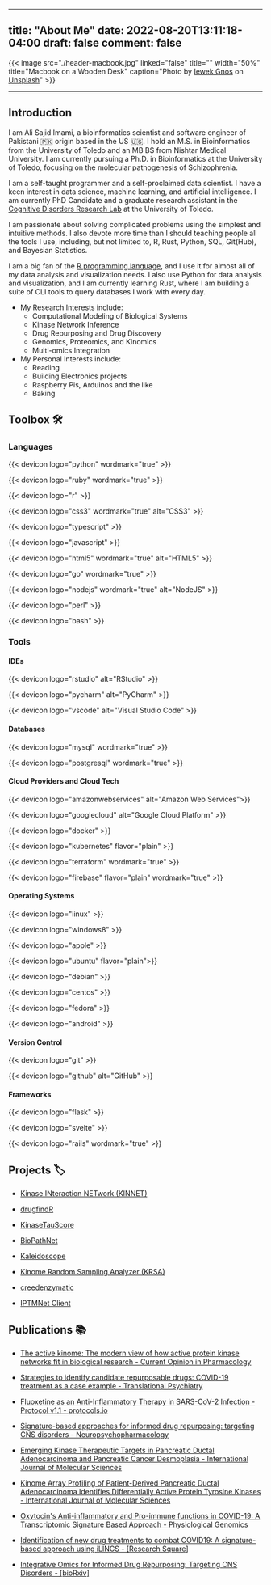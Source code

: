 <!--
SPDX-FileCopyrightText: 2022 - 2024 Ali Sajid Imami

SPDX-License-Identifier: CC-BY-NC-SA-4.0
-->

---
title: "About Me"
date: 2022-08-20T13:11:18-04:00
draft: false
comment: false
---

{{< image src="./header-macbook.jpg" linked="false" title="" width="50%" title="Macbook on a Wooden Desk" caption="Photo by [Iewek Gnos](https://unsplash.com/@imkirk?utm_source=unsplash&utm_medium=referral&utm_content=creditCopyText) on [Unsplash](https://unsplash.com/s/photos/study-table?utm_source=unsplash&utm_medium=referral&utm_content=creditCopyText)" >}}

---

## Introduction

I am Ali Sajid Imami, a bioinformatics scientist and software engineer of Pakistani :pakistan: origin based in the US :us:.
I hold an M.S. in Bioinformatics from the University of Toledo and an MB BS from Nishtar Medical University.
I am currently pursuing a Ph.D. in Bioinformatics at the University of Toledo, focusing on the molecular pathogenesis of Schizophrenia.

I am a self-taught programmer and a self-proclaimed data scientist. I have a keen interest in data science, machine learning, and artificial intelligence. I am currently PhD Candidate and a graduate research assistant in the  [Cognitive Disorders Research Lab](https://cdrl-ut.org) at the University of Toledo.

I am passionate about solving complicated problems using the simplest and intuitive methods. I also devote more time than I should teaching people all the tools I use, including, but not limited to, R, Rust, Python, SQL, Git(Hub), and Bayesian Statistics.

I am a big fan of the [R programming language](https://www.r-project.org/), and I use it for almost all of my data analysis and visualization needs. I also use Python for data analysis and visualization, and I am currently learning Rust, where I am building a suite of CLI tools to query databases I work with every day.

* My Research Interests include:
  * Computational Modeling of Biological Systems
  * Kinase Network Inference
  * Drug Repurposing and Drug Discovery
  * Genomics, Proteomics, and Kinomics
  * Multi-omics Integration
* My Personal Interests include:
  * Reading
  * Building Electronics projects
  * Raspberry Pis, Arduinos and the like
  * Baking

## Toolbox :hammer_and_wrench:

### Languages

{{< devicon logo="python" wordmark="true" >}}

{{< devicon logo="ruby" wordmark="true" >}}

{{< devicon logo="r" >}}

{{< devicon logo="css3" wordmark="true" alt="CSS3" >}}

{{< devicon logo="typescript" >}}

{{< devicon logo="javascript" >}}

{{< devicon logo="html5" wordmark="true" alt="HTML5" >}}

{{< devicon logo="go" wordmark="true" >}}

{{< devicon logo="nodejs" wordmark="true" alt="NodeJS" >}}

{{< devicon logo="perl" >}}

{{< devicon logo="bash" >}}

### Tools

#### IDEs

{{< devicon logo="rstudio" alt="RStudio" >}}

{{< devicon logo="pycharm" alt="PyCharm" >}}

{{< devicon logo="vscode" alt="Visual Studio Code" >}}

#### Databases

{{< devicon logo="mysql" wordmark="true" >}}

{{< devicon logo="postgresql" wordmark="true" >}}

#### Cloud Providers and Cloud Tech

{{< devicon logo="amazonwebservices" alt="Amazon Web Services">}}

{{< devicon logo="googlecloud" alt="Google Cloud Platform" >}}

{{< devicon logo="docker" >}}

{{< devicon logo="kubernetes" flavor="plain" >}}

{{< devicon logo="terraform" wordmark="true" >}}

{{< devicon logo="firebase" flavor="plain" wordmark="true" >}}

#### Operating Systems

{{< devicon logo="linux" >}}

{{< devicon logo="windows8" >}}

{{< devicon logo="apple" >}}

{{< devicon logo="ubuntu" flavor="plain">}}

{{< devicon logo="debian" >}}

{{< devicon logo="centos" >}}

{{< devicon logo="fedora" >}}

{{< devicon logo="android" >}}

#### Version Control

{{< devicon logo="git" >}}

{{< devicon logo="github" alt="GitHub" >}}

#### Frameworks

{{< devicon logo="flask" >}}

{{< devicon logo="svelte" >}}

{{< devicon logo="rails" wordmark="true" >}}

## Projects :label:

* [Kinase INteraction NETwork (KINNET)](https://github.com/CogDisResLab/KINNET)

* [drugfindR](https://github.com/CogDisResLab/drugfindR)

* [KinaseTauScore](https://github.com/CogDisResLab/KinaseTauScore)

* [BioPathNet](https://github.com/CogDisResLab/BioPathNet)

* [Kaleidoscope](https://github.com/CogDisResLab/Kaleidoscope)

* [Kinome Random Sampling Analyzer (KRSA)](https://github.com/CogDisResLab/KRSA)

* [creedenzymatic](https://github.com/CogDisResLab/creedenzymatic)

* [IPTMNet Client](https://github.com/AliSajid/iptmnet_client)

## Publications :books:

* [The active kinome: The modern view of how active protein kinase networks fit in biological research - Current Opinion in Pharmacology](https://doi.org/10.1016/j.coph.2021.11.007)

* [Strategies to identify candidate repurposable drugs: COVID-19 treatment as a case example - Translational Psychiatry](https://doi.org/10.1038/s41398-021-01724-w)

* [Fluoxetine as an Anti-Inflammatory Therapy in SARS-CoV-2 Infection - Protocol v1.1 - protocols.io](https://dx.doi.org/10.17504/protocols.io.bscjnaun)

* [Signature-based approaches for informed drug repurposing: targeting CNS disorders - Neuropsychopharmacology](https://doi.org/10.1038/s41386-020-0752-6)

* [Emerging Kinase Therapeutic Targets in Pancreatic Ductal Adenocarcinoma and Pancreatic Cancer Desmoplasia - International Journal of Molecular Sciences](https://doi.org/10.3390/ijms21228823)

* [Kinome Array Profiling of Patient-Derived Pancreatic Ductal Adenocarcinoma Identifies Differentially Active Protein Tyrosine Kinases - International Journal of Molecular Sciences](https://doi.org/10.3390/ijms21228679)

* [Oxytocin's Anti-inflammatory and Pro-immune functions in COVID-19: A Transcriptomic Signature Based Approach - Physiological Genomics](https://doi.org/10.1152/physiolgenomics.00095.2020)

* [Identification of new drug treatments to combat COVID19: A signature-based approach using iLINCS - [Research Square]](https://doi.org/10.21203/rs.3.rs-25643/v1)

* [Integrative Omics for Informed Drug Repurposing: Targeting CNS Disorders - [bioRxiv]](https://doi.org/10.1101/2020.04.24.060392)
